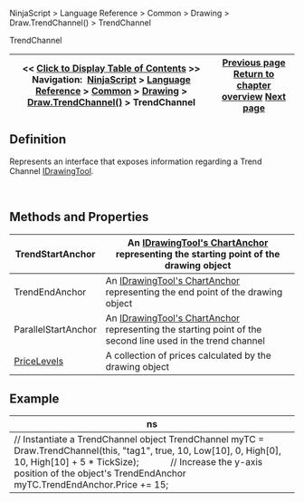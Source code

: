 ﻿


NinjaScript \> Language Reference \> Common \> Drawing \> Draw.TrendChannel() \> TrendChannel






















TrendChannel







| \<\< [Click to Display Table of Contents](trendchannel.md) \>\> **Navigation:**     [NinjaScript](ninjascript-1.md) \> [Language Reference](language_reference_wip-1.md) \> [Common](common-1.md) \> [Drawing](drawing-1.md) \> [Draw.TrendChannel()](draw_trendchannel-1.md) \> TrendChannel | [Previous page](draw_trendchannel-1.md) [Return to chapter overview](draw_trendchannel-1.md) [Next page](draw_triangle-1.md) |
| --- | --- |











## Definition


Represents an interface that exposes information regarding a Trend Channel [IDrawingTool](idrawingtool-1.md).


 


## Methods and Properties




| TrendStartAnchor | An [IDrawingTool's ChartAnchor](idrawingtool-1.htm#chartanchor) representing the starting point of the drawing object |
| --- | --- |
| TrendEndAnchor | An [IDrawingTool's ChartAnchor](idrawingtool-1.htm#chartanchor) representing the end point of the drawing object |
| ParallelStartAnchor | An [IDrawingTool's ChartAnchor](idrawingtool-1.htm#chartanchor) representing the starting point of the second line used in the trend channel |
| [PriceLevels](pricelevels-1.md) | A collection of prices calculated by the drawing object |



## 


## 


## 


## Example




| ns |
| --- |
| // Instantiate a TrendChannel object TrendChannel myTC \= Draw.TrendChannel(this, "tag1", true, 10, Low\[10], 0, High\[0], 10, High\[10] \+ 5 \* TickSize);              // Increase the y\-axis position of the object's TrendEndAnchor myTC.TrendEndAnchor.Price \+\= 15; |









